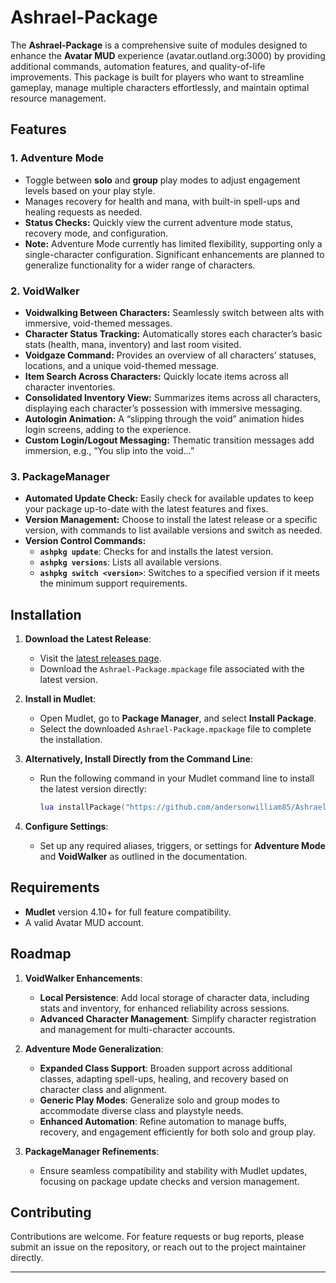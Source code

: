 # Ashrael-Package

The **Ashrael-Package** is a comprehensive suite of modules designed to enhance the **Avatar MUD** experience (avatar.outland.org:3000) by providing additional commands, automation features, and quality-of-life improvements. This package is built for players who want to streamline gameplay, manage multiple characters effortlessly, and maintain optimal resource management.

## Features

### 1. **Adventure Mode**
   - Toggle between **solo** and **group** play modes to adjust engagement levels based on your play style.
   - Manages recovery for health and mana, with built-in spell-ups and healing requests as needed.
   - **Status Checks:** Quickly view the current adventure mode status, recovery mode, and configuration.
   - **Note:** Adventure Mode currently has limited flexibility, supporting only a single-character configuration. Significant enhancements are planned to generalize functionality for a wider range of characters.

### 2. **VoidWalker**
   - **Voidwalking Between Characters:** Seamlessly switch between alts with immersive, void-themed messages.
   - **Character Status Tracking:** Automatically stores each character’s basic stats (health, mana, inventory) and last room visited.
   - **Voidgaze Command:** Provides an overview of all characters’ statuses, locations, and a unique void-themed message.
   - **Item Search Across Characters:** Quickly locate items across all character inventories.
   - **Consolidated Inventory View:** Summarizes items across all characters, displaying each character’s possession with immersive messaging.
   - **Autologin Animation:** A “slipping through the void” animation hides login screens, adding to the experience.
   - **Custom Login/Logout Messaging:** Thematic transition messages add immersion, e.g., “You slip into the void…”

### 3. **PackageManager**
   - **Automated Update Check:** Easily check for available updates to keep your package up-to-date with the latest features and fixes.
   - **Version Management:** Choose to install the latest release or a specific version, with commands to list available versions and switch as needed.
   - **Version Control Commands:** 
     - **`ashpkg update`**: Checks for and installs the latest version.
     - **`ashpkg versions`**: Lists all available versions.
     - **`ashpkg switch <version>`**: Switches to a specified version if it meets the minimum support requirements.

## Installation

1. **Download the Latest Release**:
   - Visit the [latest releases page](https://github.com/andersonwilliam85/Ashrael-Package/releases).
   - Download the `Ashrael-Package.mpackage` file associated with the latest version.

2. **Install in Mudlet**:
   - Open Mudlet, go to **Package Manager**, and select **Install Package**.
   - Select the downloaded `Ashrael-Package.mpackage` file to complete the installation.

3. **Alternatively, Install Directly from the Command Line**:
   - Run the following command in your Mudlet command line to install the latest version directly:
     ```lua
     lua installPackage("https://github.com/andersonwilliam85/Ashrael-Package/releases/latest/download/Ashrael-Package.mpackage")
     ```

4. **Configure Settings**:
   - Set up any required aliases, triggers, or settings for **Adventure Mode** and **VoidWalker** as outlined in the documentation.

## Requirements

- **Mudlet** version 4.10+ for full feature compatibility.
- A valid Avatar MUD account.

## Roadmap

1. **VoidWalker Enhancements**:
   - **Local Persistence**: Add local storage of character data, including stats and inventory, for enhanced reliability across sessions.
   - **Advanced Character Management**: Simplify character registration and management for multi-character accounts.

2. **Adventure Mode Generalization**:
   - **Expanded Class Support**: Broaden support across additional classes, adapting spell-ups, healing, and recovery based on character class and alignment.
   - **Generic Play Modes**: Generalize solo and group modes to accommodate diverse class and playstyle needs.
   - **Enhanced Automation**: Refine automation to manage buffs, recovery, and engagement efficiently for both solo and group play.

3. **PackageManager Refinements**:
   - Ensure seamless compatibility and stability with Mudlet updates, focusing on package update checks and version management.

## Contributing

Contributions are welcome. For feature requests or bug reports, please submit an issue on the repository, or reach out to the project maintainer directly.

---